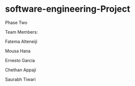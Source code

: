 # software-engineering-Project

Phase Two

Team Members: 

Fatema Alteneiji

Mousa Hana

Ernesto Garcia

Chethan Appaji

Saurabh Tiwari

